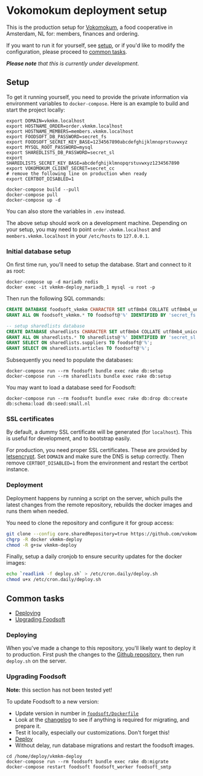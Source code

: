Vokomokum deployment setup
==========================

This is the production setup for [Vokomokum](http://vokomokum.nl/), a food
cooperative in Amsterdam, NL for: members, finances and ordering.

If you want to run it for yourself, see [setup](#setup), or if you'd like to modify the configuration,
please proceed to [common tasks](#common-tasks).


_**Please note** that this is currently under development._


## Setup

To get it running yourself, you need to provide the private information via environment variables to
`docker-compose`. Here is an example to build and start the project locally:

```shell
export DOMAIN=vkmkm.localhost
export HOSTNAME_ORDER=order.vkmkm.localhost
export HOSTNAME_MEMBERS=members.vkmkm.localhost
export FOODSOFT_DB_PASSWORD=secret_fs
export FOODSOFT_SECRET_KEY_BASE=1234567890abcdefghijklmnoprstuvwxyz
export MYSQL_ROOT_PASSWORD=mysql
export SHAREDLISTS_DB_PASSWORD=secret_sl
export SHAREDLISTS_SECRET_KEY_BASE=abcdefghijklmnopqrstuvwxyz1234567890
export VOKOMOKUM_CLIENT_SECRET=secret_cc
# remove the following line on production when ready
export CERTBOT_DISABLED=1

docker-compose build --pull
docker-compose pull
docker-compose up -d
```

You can also store the variables in `.env` instead.

The above setup should work on a development machine. Depending on your setup, you may need
to point `order.vkmkm.localhost` and `members.vkmkm.localhost` in your `/etc/hosts` to `127.0.0.1`.


### Initial database setup

On first time run, you'll need to setup the database. Start and connect to it as root:

```shell
docker-compose up -d mariadb redis
docker exec -it vkmkm-deploy_mariadb_1 mysql -u root -p
```

Then run the following SQL commands:

```sql
CREATE DATABASE foodsoft_vkmkm CHARACTER SET utf8mb4 COLLATE utf8mb4_unicode_520_ci;
GRANT ALL ON foodsoft_vkmkm.* TO foodsoft@'%' IDENTIFIED BY 'secret_fs';

-- setup sharedlists database
CREATE DATABASE sharedlists CHARACTER SET utf8mb4 COLLATE utf8mb4_unicode_520_ci;
GRANT ALL ON sharedlists.* TO sharedlists@'%' IDENTIFIED BY 'secret_sl';
GRANT SELECT ON sharedlists.suppliers TO foodsoft@'%';
GRANT SELECT ON sharedlists.articles TO foodsoft@'%';
```

Subsequently you need to populate the databases:

```shell
docker-compose run --rm foodsoft bundle exec rake db:setup
docker-compose run --rm sharedlists bundle exec rake db:setup
```

You may want to load a database seed for Foodsoft:

```shell
docker-compose run --rm foodsoft bundle exec rake db:drop db:create db:schema:load db:seed:small.nl
```

### SSL certificates

By default, a dummy SSL certificate will be generated (for `localhost`). This is useful for
development, and to bootstrap easily.

For production, you need proper SSL certificates. These are provided by
[letsencrypt](https://letsencrypt.org). Set `DOMAIN` and make sure the DNS is setup correctly.
Then remove `CERTBOT_DISABLED=1` from the environment and restart the certbot instance.

### Deployment

Deployment happens by running a script on the server, which pulls the latest changes from
the remote repository, rebuilds the docker images and runs them when needed.

You need to clone the repository and configure it for group access:

```sh
git clone --config core.sharedRepository=true https://github.com/vokomokum/vkmkm-deploy.git
chgrp -R docker vkmkm-deploy
chmod -R g+sw vkmkm-deploy
```

Finally, setup a daily cronjob to ensure security updates for the docker images:

```sh
echo `readlink -f deploy.sh` > /etc/cron.daily/deploy.sh
chmod u+x /etc/cron.daily/deploy.sh
```

## Common tasks

* [Deploying](#deploying)
* [Upgrading Foodsoft](#upgrading-foodsoft)


### Deploying

When you've made a change to this repository, you'll likely want to deploy it to production.
First push the changes to the [Github repository](https://github.com/vokomokum/vkmkm-deploy),
then run `deploy.sh` on the server.

### Upgrading Foodsoft

**Note:** this section has not been tested yet!

To update Foodsoft to a new version:

* Update version in number in [`foodsoft/Dockerfile`](foodsoft/Dockerfile)
* Look at the [changelog](https://github.com/foodcoops/foodsoft/blob/master/CHANGELOG.md) to see if anything is required for migrating, and prepare it.
* Test it locally, especially our customizations. Don't forget this!
* [Deploy](#deploying)
* Without delay, run database migrations and restart the foodsoft images.

```shell
cd /home/deploy/vkmkm-deploy
docker-compose run --rm foodsoft bundle exec rake db:migrate
docker-compose restart foodsoft foodsoft_worker foodsoft_smtp
```

